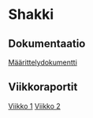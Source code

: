 # Shakki

## Dokumentaatio
[Määrittelydokumentti](./dokumentaatio/määrittelydokumentti.md)

## Viikkoraportit
[Viikko 1](./dokumentaatio/viikkoraportit/viikkoraportti1.md)
[Viikko 2](./dokumentaatio/viikkoraportit/viikkoraportti2.md)
